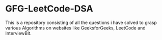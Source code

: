# GFG-LeetCode-DSA

This is a repository consisting of all the questions i have solved to grasp various Algorithms on websites like GeeksforGeeks, LeetCode and InterviewBit. 
